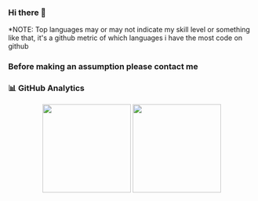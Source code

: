### Hi there 👋
*NOTE: Top languages may or may not indicate my skill level or something like that, it's a github metric of which languages i have the most code on github
###    Before making an assumption please contact me
### 📊 GitHub Analytics

<p align="center">
 <img height="180em" align="center" src="https://github-readme-stats.vercel.app/api?username=MuzaffeerD&show_icons=true&locale=en&theme=algolia&include_all_commits=true "/>
  <img height="180em" align="center" src="https://github-readme-stats.vercel.app/api/top-langs?username=MuzaffeerD&show_icons=true&locale=en&layout=compact&langs_count=8&theme=algolia%22%20alt=%22MuzaffeerD"/>
</a>
</p>

<!--
**MuzaffeerD/MuzaffeerD** is a ✨ _special_ ✨ repository because its `README.md` (this file) appears on your GitHub profile.

Here are some ideas to get you started:

- 🔭 I’m currently working on ...
- 🌱 I’m currently learning ...
- 👯 I’m looking to collaborate on ...
- 🤔 I’m looking for help with ...
- 💬 Ask me about ...
- 📫 How to reach me: ...
- 😄 Pronouns: ...
- ⚡ Fun fact: ...
-->
